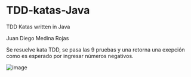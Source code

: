 # TDD-katas-Java
TDD Katas written in Java

Juan Diego Medina Rojas

Se resuelve kata TDD, se pasa las 9 pruebas y una retorna una exepción como es esperado por ingresar números negativos.

![image](https://user-images.githubusercontent.com/59657015/170161750-838ebf26-3019-4692-a89a-6359491b45d2.png)
